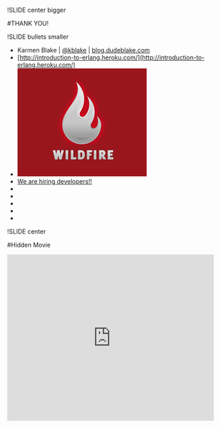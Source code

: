 !SLIDE center bigger

#THANK YOU!


!SLIDE bullets smaller

* Karmen Blake | [@kblake](http://twitter.com/kblake) | [blog.dudeblake.com](http://blog.dudeblake.com)
* [http://introduction-to-erlang.heroku.com/](http://introduction-to-erlang.heroku.com/)
* [![wildfire](../intro/logo-300x250wildfire.png)](http://wildfireapp.com)
* [We are hiring developers!!](http://www.wildfireapp.com/buzz/jobs)
* 
* 
* 
* 
* 



!SLIDE center

#Hidden Movie

<object width="480" height="385"><param name="movie" value="http://www.youtube.com/v/uKfKtXYLG78?fs=1&amp;hl=en_US"></param><param name="allowFullScreen" value="true"></param><param name="allowscriptaccess" value="always"></param><embed src="http://www.youtube.com/v/uKfKtXYLG78?fs=1&amp;hl=en_US" type="application/x-shockwave-flash" allowscriptaccess="always" allowfullscreen="true" width="480" height="385"></embed></object>
